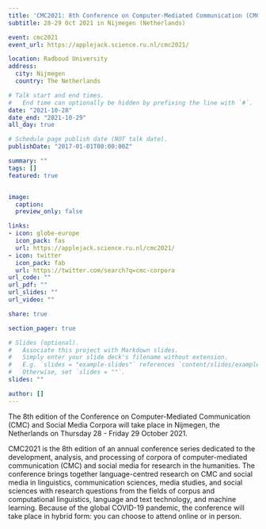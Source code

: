 ```yaml
---
title: 'CMC2021: 8th Conference on Computer-Mediated Communication (CMC) and Social Media Corpora'
subtitle: 28-29 Oct 2021 in Nijmegen (Netherlands)

event: cmc2021
event_url: https://applejack.science.ru.nl/cmc2021/ 

location: Radboud University
address:
  city: Nijmegen 
  country: The Netherlands

# Talk start and end times.
#   End time can optionally be hidden by prefixing the line with `#`.
date: "2021-10-28"
date_end: "2021-10-29"
all_day: true

# Schedule page publish date (NOT talk date).
publishDate: "2017-01-01T00:00:00Z"

summary: ""
tags: []
featured: true


image:
  caption:
  preview_only: false

links:
- icon: globe-europe
  icon_pack: fas
  url: https://applejack.science.ru.nl/cmc2021/ 
- icon: twitter
  icon_pack: fab
  url: https://twitter.com/search?q=cmc-corpora
url_code: ""
url_pdf: ""
url_slides: ""
url_video: ""

share: true

section_pager: true

# Slides (optional).
#   Associate this project with Markdown slides.
#   Simply enter your slide deck's filename without extension.
#   E.g. `slides = "example-slides"` references `content/slides/example-slides.md`.
#   Otherwise, set `slides = ""`.
slides: ""

author: []
---
```


The 8th edition of the Conference on Computer-Mediated Communication (CMC) and
Social Media Corpora will take place in Nijmegen, the Netherlands on Thursday
28 - Friday 29 October 2021.

CMC2021 is the 8th edition of an annual conference series dedicated to the
development, analysis, and processing of corpora of computer-mediated
communication (CMC) and social media for research in the humanities. The
conference brings together language-centred research on CMC and social media in
linguistics, communication sciences, media studies, and social sciences with
research questions from the fields of corpus and computational linguistics,
language and text technology, and machine learning. Because of the global
COVID-19 pandemic, the conference will take place in hybrid form: you can
choose to attend online or in person. 
